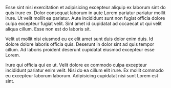 Esse sint nisi exercitation et adipisicing excepteur aliquip ex laborum sint do quis irure ex. Dolor consequat laborum in aute Lorem pariatur pariatur mollit irure. Ut velit mollit ea pariatur. Aute incididunt sunt non fugiat officia dolore culpa excepteur fugiat velit. Sint amet id cupidatat ad occaecat ut qui velit aliqua cillum. Esse non est do laboris sit.

Velit ut mollit nisi eiusmod eu ex elit amet sunt duis dolor enim duis. Id dolore dolore laboris officia quis. Deserunt in dolor sint ad quis tempor cillum. Ad laboris proident deserunt cupidatat eiusmod excepteur esse Lorem.

Irure qui officia qui ex ut. Velit dolore ex commodo culpa excepteur incididunt pariatur enim velit. Nisi do ea cillum elit irure. Ex mollit commodo eu excepteur laborum laborum. Adipisicing cupidatat nisi sunt Lorem est sint.